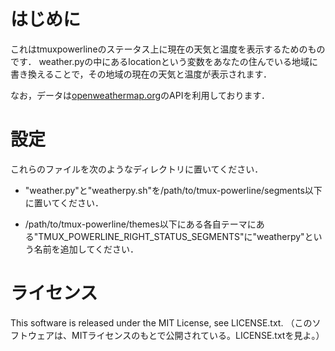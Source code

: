 # はじめに
これはtmuxpowerlineのステータス上に現在の天気と温度を表示するためのものです．
weather.pyの中にあるlocationという変数をあなたの住んでいる地域に書き換えることで，その地域の現在の天気と温度が表示されます．

なお，データは[openweathermap.org](http://openweathermap.org)のAPIを利用しております．

# 設定
これらのファイルを次のようなディレクトリに置いてください．

- "weather.py"と"weatherpy.sh"を/path/to/tmux-powerline/segments以下に置いてください．

- /path/to/tmux-powerline/themes以下にある各自テーマにある"TMUX_POWERLINE_RIGHT_STATUS_SEGMENTS"に"weatherpy"という名前を追加してください．

# ライセンス
 This software is released under the MIT License, see LICENSE.txt.
（このソフトウェアは、MITライセンスのもとで公開されている。LICENSE.txtを見よ。）
